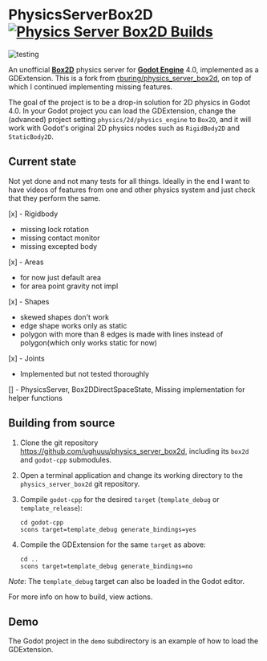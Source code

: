 # PhysicsServerBox2D [![Physics Server Box2D Builds](https://github.com/Ughuuu/physics_server_box2d/actions/workflows/build.yml/badge.svg)](https://github.com/Ughuuu/physics_server_box2d/actions/workflows/build.yml)
![testing](output.gif)

An unofficial [**Box2D**](https://github.com/erincatto/box2d) physics server for [**Godot Engine**](https://github.com/godotengine/godot) 4.0, implemented as a GDExtension. This is a fork from [rburing/physics_server_box2d](https://github.com/rburing/physics_server_box2d), on top of which I continued implementing missing features.

The goal of the project is to be a drop-in solution for 2D physics in Godot 4.0. In your Godot project you can load the GDExtension, change the (advanced) project setting `physics/2d/physics_engine` to `Box2D`, and it will work with Godot's original 2D physics nodes such as `RigidBody2D` and `StaticBody2D`.

## Current state

Not yet done and not many tests for all things. Ideally in the end I want to have videos of features from one and other physics system and just check that they perform the same.

[x] - Rigidbody
- missing lock rotation
- missing contact monitor
- missing excepted body

[x] - Areas
- for now just default area
- for area point gravity not impl

[x] - Shapes
- skewed shapes don't work
- edge shape works only as static
- polygon with more than 8 edges is made with lines instead of polygon(which only works static for now)

[x] - Joints
- Implemented but not tested thoroughly

[] - PhysicsServer, Box2DDirectSpaceState, Missing implementation for helper functions

## Building from source

1. Clone the git repository https://github.com/ughuuu/physics_server_box2d, including its `box2d` and `godot-cpp` submodules.

2. Open a terminal application and change its working directory to the `physics_server_box2d` git repository.

3. Compile `godot-cpp` for the desired `target` (`template_debug` or `template_release`):

       cd godot-cpp
       scons target=template_debug generate_bindings=yes

4. Compile the GDExtension for the same `target` as above:

       cd ..
       scons target=template_debug generate_bindings=no

*Note*: The `template_debug` target can also be loaded in the Godot editor.

For more info on how to build, view actions.

## Demo

The Godot project in the `demo` subdirectory is an example of how to load the GDExtension.
